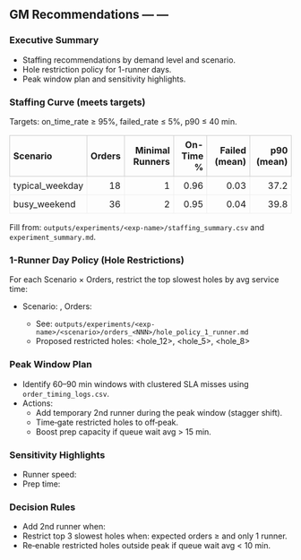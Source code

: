 ## GM Recommendations — <Course> — <Date>

### Executive Summary
- Staffing recommendations by demand level and scenario.
- Hole restriction policy for 1-runner days.
- Peak window plan and sensitivity highlights.

### Staffing Curve (meets targets)
Targets: on_time_rate ≥ 95%, failed_rate ≤ 5%, p90 ≤ 40 min.

<table style="border-collapse: collapse; width: 100%;">
  <thead>
    <tr>
      <th style="border: 1px solid #ccc; text-align: left; padding: 6px;">Scenario</th>
      <th style="border: 1px solid #ccc; text-align: right; padding: 6px;">Orders</th>
      <th style="border: 1px solid #ccc; text-align: right; padding: 6px;">Minimal Runners</th>
      <th style="border: 1px solid #ccc; text-align: right; padding: 6px;">On-Time %</th>
      <th style="border: 1px solid #ccc; text-align: right; padding: 6px;">Failed (mean)</th>
      <th style="border: 1px solid #ccc; text-align: right; padding: 6px;">p90 (mean)</th>
    </tr>
  </thead>
  <tbody>
    <tr>
      <td style="border: 1px solid #eee; padding: 6px;">typical_weekday</td>
      <td style="border: 1px solid #eee; text-align: right; padding: 6px;">18</td>
      <td style="border: 1px solid #eee; text-align: right; padding: 6px;">1</td>
      <td style="border: 1px solid #eee; text-align: right; padding: 6px;">0.96</td>
      <td style="border: 1px solid #eee; text-align: right; padding: 6px;">0.03</td>
      <td style="border: 1px solid #eee; text-align: right; padding: 6px;">37.2</td>
    </tr>
    <tr>
      <td style="border: 1px solid #eee; padding: 6px;">busy_weekend</td>
      <td style="border: 1px solid #eee; text-align: right; padding: 6px;">36</td>
      <td style="border: 1px solid #eee; text-align: right; padding: 6px;">2</td>
      <td style="border: 1px solid #eee; text-align: right; padding: 6px;">0.95</td>
      <td style="border: 1px solid #eee; text-align: right; padding: 6px;">0.04</td>
      <td style="border: 1px solid #eee; text-align: right; padding: 6px;">39.8</td>
    </tr>
  </tbody>
  
</table>

Fill from: `outputs/experiments/<exp-name>/staffing_summary.csv` and `experiment_summary.md`.

### 1-Runner Day Policy (Hole Restrictions)
For each Scenario × Orders, restrict the top <N> slowest holes by avg service time:

- Scenario: <scenario>, Orders: <orders>
  - See: `outputs/experiments/<exp-name>/<scenario>/orders_<NNN>/hole_policy_1_runner.md`
  - Proposed restricted holes: <hole_12>, <hole_5>, <hole_8>

### Peak Window Plan
- Identify 60–90 min windows with clustered SLA misses using `order_timing_logs.csv`.
- Actions:
  - Add temporary 2nd runner during the peak window (stagger shift).
  - Time‑gate restricted holes to off‑peak.
  - Boost prep capacity if queue wait avg > 15 min.

### Sensitivity Highlights
- Runner speed: <summary from sensitivity_summary.md>
- Prep time: <summary from sensitivity_summary.md>

### Decision Rules
- Add 2nd runner when: <rule chosen>
- Restrict top 3 slowest holes when: expected orders ≥ <X> and only 1 runner.
- Re‑enable restricted holes outside peak if queue wait avg < 10 min.


